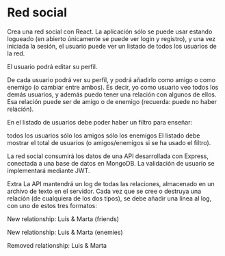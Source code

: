 # Red social

Crea una red social con React. La aplicación sólo se puede usar estando logueado (en abierto únicamente se puede ver login y registro), y una vez iniciada la sesión, el usuario puede ver un listado de todos los usuarios de la red.

El usuario podrá editar su perfil.

De cada usuario podrá ver su perfil, y podrá añadirlo como amigo o como enemigo (o cambiar entre ambos). Es decir, yo como usuario veo todos los demás usuarios, y además puedo tener una relación con algunos de ellos. Esa relación puede ser de amigo o de enemigo (recuerda: puede no haber relación).

En el listado de usuarios debe poder haber un filtro para enseñar:

todos los usuarios
sólo los amigos
sólo los enemigos
El listado debe mostrar el total de usuarios (o amigos/enemigos si se ha usado el filtro).

La red social consumirá los datos de una API desarrollada con Express, conectada a una base de datos en MongoDB. La validación de usuario se implementará mediante JWT.

Extra
La API mantendrá un log de todas las relaciones, almacenado en un archivo de texto en el servidor. Cada vez que se cree o destruya una relación (de cualquiera de los dos tipos), se debe añadir una línea al log, con uno de estos tres formatos:

New relationship: Luis & Marta (friends)

New relationship: Luis & Marta (enemies)

Removed relationship: Luis & Marta
